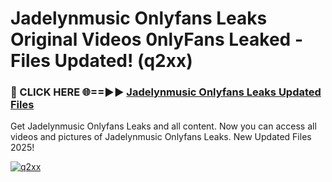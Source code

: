 # Jadelynmusic Onlyfans Leaks Original Videos 0nlyFans Leaked - Files Updated! (q2xx)

<h3>🔴 CLICK HERE 🌐==►► <a href="https://best4dudes.click/HH4t6V" rel="nofollow">Jadelynmusic Onlyfans Leaks Updated Files</a></h3>

Get Jadelynmusic Onlyfans Leaks and all content. Now you can access all videos and pictures of Jadelynmusic Onlyfans Leaks. New Updated Files 2025!

[![q2xx](https://github.com/user-attachments/assets/8c521d6e-e6e3-4a75-9320-d58ab9d79d5b)](https://best4dudes.click/HH4t6V)
